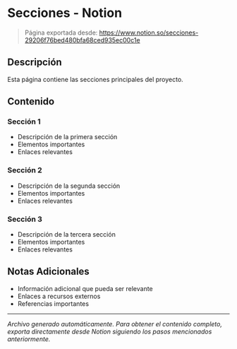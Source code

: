 # Secciones - Notion

> Página exportada desde: https://www.notion.so/secciones-29206f76bed480bfa68ced935ec00c1e

## Descripción

Esta página contiene las secciones principales del proyecto.

## Contenido

### Sección 1
- Descripción de la primera sección
- Elementos importantes
- Enlaces relevantes

### Sección 2
- Descripción de la segunda sección
- Elementos importantes
- Enlaces relevantes

### Sección 3
- Descripción de la tercera sección
- Elementos importantes
- Enlaces relevantes

## Notas Adicionales

- Información adicional que pueda ser relevante
- Enlaces a recursos externos
- Referencias importantes

---

*Archivo generado automáticamente. Para obtener el contenido completo, exporta directamente desde Notion siguiendo los pasos mencionados anteriormente.*



